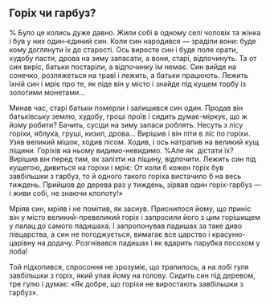## Горіх чи гарбуз?

% Було це колись дуже давно.
Жили собі в одному селі чоловік та жінка і був у них один-єдиний син.
Коли син народився — зраділи вони: буде кому доглянути їх до старості.
Ось виросте син і буде поле орати, худобу пасти, дрова на зиму запасати, а вони, старі, відпочинуть.
Та от син виріс, батьки постаріли, а відпочинку їм немає.
Син вийде на сонечко, розляжеться на траві і лежить, а батьки працюють.
Лежить їхній син і мріє про те, як піде він у місто і знайде під кущем торбу із золотими монетами...

Минав час, старі батьки померли і залишився син один.
Продав він батьківську землю, худобу, гроші проїв і сидить думає-міркує, що ж йому робити?
Бачить, сусіди на зиму запаси роблять.
Несуть з лісу горіхи, яблука, груші, кизил, дрова...
Вирішив і він піти в ліс по горіхи.
 
Узяв великий мішок, ходив лісом.
Ходив, і ось натрапив на великий кущ ліщини.
Горіхів на ньому видимо-невидимо.
%Але як  дістати їх?
Вирішив він перед тим, як залізти на ліщину, відпочити.
Лежить син під кущегою, дивиться на горіхи і мріє:
От коли б кожен горіх був завбільшки з гарбуз, то й одного такого горіха вистачило б на весь тиждень.
Прийшов до дерева раз у тиждень, зірвав один горіх-гарбуз — і живи собі, не знаючи клопоту!»

Мріяв син, мріяв і не помітив, як заснув.
Приснилося йому, що приніс він у місто великий-превеликий горіх і запросили його з цим горішищем у палац до самого падишаха.
І запропонував падишах за таке диво півцарства, а син не погоджується, вимагає все царство і красуню-царівну на додачу.
Розгнівався падишах і як вдарить парубка посохом у лоба!

Той підхопився, спросоння не зрозуміє, що трапилось, а на лобі гуля завбільшки з горіх, який упав йому на голову.
Сидить син під деревом, тре гулю і думає:
«Як добре, що горіхи не виростають завбільшки з гарбуз».
